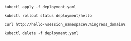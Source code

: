 ```execute
kubectl apply -f deployment.yaml
```

```execute
kubectl rollout status deployment/hello
```

```execute
curl http://hello-%session_namespace%.%ingress_domain%
```

```execute
kubectl delete -f deployment.yaml
```
